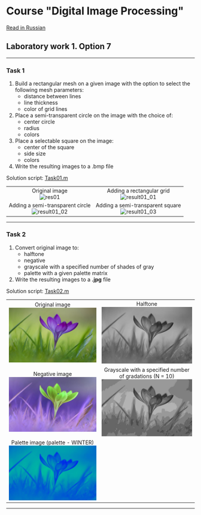 # Course "Digital Image Processing"
[Read in Russian][ru]

## Laboratory work 1. Option 7


---
### Task 1
1. Build a rectangular mesh on a given image with the option to select the following mesh parameters:
    - distance between lines
    - line thickness
    - color of grid lines
2. Place a semi-transparent circle on the image with the choice of:
    - center circle
    - radius
    - colors
3. Place a selectable square on the image:
    - center of the square
    - side size
    - colors
4. Write the resulting images to a .bmp file

Solution script: [Task01.m][Task01]

|||
|:---:|:---:|
|Original image <br> ![res01]|Adding a rectangular grid <br> ![result01_01]|
|Adding a semi-transparent circle <br> ![result01_02]|Adding a semi-transparent square <br> ![result01_03]|


---
### Task 2
1. Convert original image to:
    - halftone
    - negative
    - grayscale with a specified number of shades of gray
    - palette with a given palette matrix
2. Write the resulting images to a **.jpg** file

Solution script: [Task02.m][Task02]


|||
|:---:|:---:|
|Original image <br> ![res02]|Halftone <br> ![result02_01]|
|Negative image <br> ![result02_02]|Grayscale with a specified number of gradations (N = 10) <br> ![result02_03]|
|Palette image (palette - WINTER) <br> ![result02_04]|


---
[en]: README.md
[ru]: README-ru.md
[Task01]: Task01.m
[Task02]: Task02.m
[res01]: resources/Pic_22_1.bmp
[res02]: resources/Pic_22_2.jpg
[result01_01]: results/lab01_opt07_task01_01.bmp
[result01_02]: results/lab01_opt07_task01_02.bmp
[result01_03]: results/lab01_opt07_task01_03.bmp
[result02_01]: results/lab01_opt07_task02_01.jpg
[result02_02]: results/lab01_opt07_task02_02.jpg
[result02_03]: results/lab01_opt07_task02_03.jpg
[result02_04]: results/lab01_opt07_task02_04.jpg